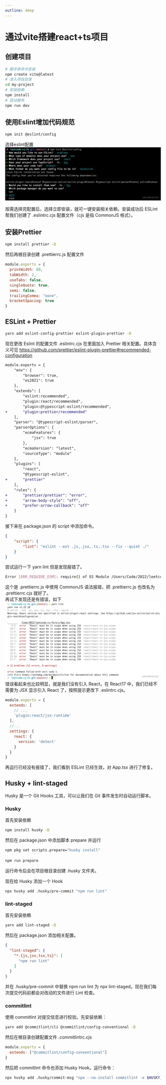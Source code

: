 ```yaml
---
outline: deep
---
```

# 通过vite搭建react+ts项目
## 创建项目
```bash
# 脚手架命令安装
npm create vite@latest
# 进入项目目录
cd my-project
# 安装依赖
npm install
# 启动服务
npm run dev
```
## 使用Eslint增加代码规范
```bash
npm init @eslint/config
```
选择eslint配置  
![图片](../../../assets/images/react/eslint.webp)

按需选择完配置后，选择立即安装，就可一键安装相关依赖。安装成功后 ESLint 帮我们创建了 .eslintrc.cjs 配置文件（cjs 是指 CommonJS 格式）。
## 安装Prettier
```bash
npm install prettier -D
```
然后再根目录创建 .prettierrc.js 配置文件
```js
module.exports = {
  printWidth: 80,
  tabWidth: 2,
  useTabs: false,
  singleQuote: true,
  semi: false,
  trailingComma: "none",
  bracketSpacing: true
}
```
## ESLint + Prettier
```bash
yarn add eslint-config-prettier eslint-plugin-prettier -D
```
现在更改 Eslint 的配置文件 .eslintrc.cjs 在里面加入 Prettier 相关配置。具体含义可见 https://github.com/prettier/eslint-plugin-prettier#recommended-configuration
```diff
module.exports = {
    "env": {
        "browser": true,
        "es2021": true
    },
    "extends": [
        "eslint:recommended",
        "plugin:react/recommended",
        "plugin:@typescript-eslint/recommended",
+       "plugin:prettier/recommended"
    ],
    "parser": "@typescript-eslint/parser",
    "parserOptions": {
        "ecmaFeatures": {
            "jsx": true
        },
        "ecmaVersion": "latest",
        "sourceType": "module"
    },
    "plugins": [
        "react",
        "@typescript-eslint",
+       "prettier"
    ],
    "rules": {
+       "prettier/prettier": "error",
+       "arrow-body-style": "off",
+       "prefer-arrow-callback": "off"
    }
}
```
接下来在 package.json 的 script 中添加命令。
```json
{
    "script": {
        "lint": "eslint --ext .js,.jsx,.ts,.tsx --fix --quiet ./"
    }
}
```
尝试运行一下 yarn lint 但是发现报错了。
```bash
Error [ERR_REQUIRE_ESM]: require() of ES Module /Users/Code/2022/leetcode-vj-fe/.prettierrc.js from /Users/Code/2022/leetcode-vj-fe/node_modules/prettier/third-party.js not supported.
```
这个是 .prettierrc.js 中使用 CommonJS 语法报错，把 .prettierrc.js 也改名为 .prettierrc.cjs 就好了。  
再试下发现还是有错误，如下
![图片](../../../assets/images/react/lint-error.png)
错误看起来也比较明显，就是我们没有引入 React，在 React17 中，我们已经不需要为 JSX 显示引入 React 了，按照提示更改下 .eslintrc.cjs。
```js
module.exports = {
  extends: [
    // ...
    'plugin:react/jsx-runtime'
  ],
  //...
  settings: {
    react: {
      version: 'detect'
    }
  }
}
```
再运行已经没有报错了，我们看到 ESLint 已经生效，对 App.tsx 进行了修复。
## Husky + lint-staged
Husky 是一个 Git Hooks 工具，可以让我们在 Git 事件发生时自动运行脚本。
### Husky
首先安装依赖
```bash
npm install husky -D
```
然后在 package.json 中添加脚本 prepare 并运行
``` bash
npm pkg set scripts.prepare="husky install"

npm run prepare
```
运行命令后会在项目根目录创建 .husky 文件夹。  

现在给 Husky 添加一个 Hook
```bash
npx husky add .husky/pre-commit "npm run lint"
```
### lint-staged
首先安装依赖
```bash
yarn add lint-staged -D
```
然后在 package.json 添加相关配置。
```json
{
  "lint-staged": {
    "*.{js,jsx,tsx,ts}": [
      "npm run lint"
    ]
  }
}
```
并在 .husky/pre-commit 中替换 npm run lint 为 npx lint-staged。现在我们每次提交代码前都会对改动的文件进行 Lint 检查。
### commitlint
使用 commitlint 对提交信息进行校验。先安装依赖：
```bash
yarn add @commitlint/cli @commitlint/config-conventional -D
```
然后在根目录创建配置文件 .commitlintrc.cjs
```js
module.exports = {
  extends: ["@commitlint/config-conventional"]
}
```
然后把 commitlint 命令也添加 Husky Hook。运行命令：

```bash
npx husky add .husky/commit-msg "npx --no-install commitlint -e $HUSKY_GIT_PARAMS"
```
